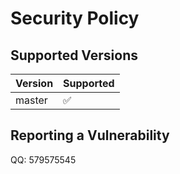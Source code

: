 # Security Policy

## Supported Versions

| Version | Supported          |
| ------- | ------------------ |
| master  | :white_check_mark: |

## Reporting a Vulnerability

QQ: 579575545
